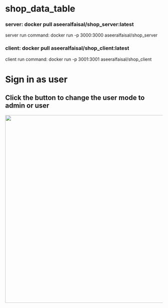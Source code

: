 # shop_data_table
### server: docker pull aseeralfaisal/shop_server:latest <br>
server run command: docker run -p 3000:3000 aseeralfaisal/shop_server<br>

### client: docker pull aseeralfaisal/shop_client:latest<br>
client run command: docker run -p 3001:3001 aseeralfaisal/shop_client<br>

# Sign in as user
## Click the button to change the user mode to admin or user
<image src="https://github.com/aseeralfaisal/shop_data_table/assets/67814164/cbcf4f3d-86e7-4a9c-885a-ffdc8c0f3b45" width="600" />
